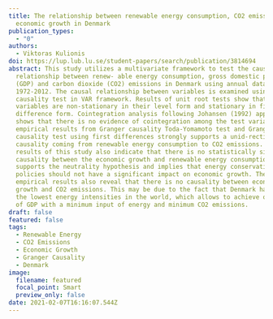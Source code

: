 ```yaml
---
title: The relationship between renewable energy consumption, CO2 emissions and
  economic growth in Denmark
publication_types:
  - "0"
authors:
  - Viktoras Kulionis
doi: https://lup.lub.lu.se/student-papers/search/publication/3814694
abstract: This study utilizes a multivariate framework to test the causal
  relationship between renew- able energy consumption, gross domestic product
  (GDP) and carbon dioxide (CO2) emissions in Denmark using annual data from
  1972-2012. The causal relationship between variables is examined using Granger
  causality test in VAR framework. Results of unit root tests show that all
  variables are non-stationary in their level form and stationary in first
  difference form. Cointegration analysis following Johansen (1992) approach,
  shows that there is no evidence of cointegration among the test variables. The
  empirical results from Granger causality Toda-Yomamoto test and Granger
  causality test using first differences strongly supports a unid-rectional
  causality coming from renewable energy consumption to CO2 emissions. The
  results of this study also indicate that there is no statistically significant
  causality between the economic growth and renewable energy consumption, which
  supports the neutrality hypothesis and implies that energy conservation
  policies should not have a significant impact on economic growth. The
  empirical results also reveal that there is no causality between economic
  growth and CO2 emissions. This may be due to the fact that Denmark has one of
  the lowest energy intensities in the world, which allows to achieve one unit
  of GDP with a minimum input of energy and minimum CO2 emissions.
draft: false
featured: false
tags:
  - Renewable Energy
  - CO2 Emissions
  - Economic Growth
  - Granger Causality
  - Denmark
image:
  filename: featured
  focal_point: Smart
  preview_only: false
date: 2021-02-07T16:16:07.544Z
---
```

